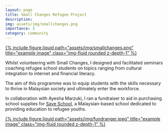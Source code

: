 ```yaml
---
layout: page
title: Small Changes Refugee Project
description: 
img: assets/img/smallchanges.png
importance: 3
category: community
---
```

<div class="row justify-content-sm-center">
  <div class="col-sm-4 mt-3 mt-md-0">
    <a href="https://smallchangesmy.org/aspire-to-inspire/" target="_blank" rel="noopener noreferrer">
      {% include figure.liquid path="assets/img/smallchanges.png" title="example image" class="img-fluid rounded z-depth-1" %}
    </a>
  </div>
</div>

Whilst volunteering with Small Changes, I designed and facilitated seminars coaching refugee school students on topics ranging from cultural integration to internet and financial literacy. 

The aim of this programme was to equip students with the skills necessary to thrive in Malaysian society and ultimately enter the workforce.

In collaboration with Ayesha Marzuki, I ran a fundraiser to aid in purchasing school supplies for <a href="https://www.saveschooledu.org/about/">Save School</a>, a Malaysian-based school dedicated to providing education to refugee youths.

<div class="row justify-content-sm-center">
  <div class="col-sm-2 mt-3 mt-md-0">
    <a href="https://smallchangesmy.org/aspire-to-inspire/" target="_blank" rel="noopener noreferrer">
      {% include figure.liquid path="assets/img/fundranger.jpeg" title="example image" class="img-fluid rounded z-depth-1" %}
    </a>
  </div>
</div>
